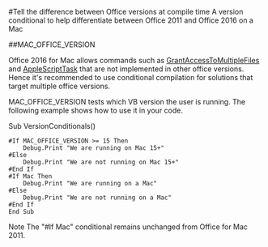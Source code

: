 #Tell the difference between Office versions at compile time
A version conditional to help differentiate between Office 2011 and Office 2016 on a Mac

##MAC_OFFICE_VERSION

Office 2016 for Mac allows commands such as [GrantAccessToMultipleFiles](articles/grantaccesstomultiplefiles.md) and [AppleScriptTask]() that are not implemented in other office versions. Hence it's recommended to use conditional compilation for solutions that target multiple office versions.  

MAC_OFFICE_VERSION tests which VB version the user is running. The following example shows how to use it in your code. 

Sub VersionConditionals()
```
#If MAC_OFFICE_VERSION >= 15 Then
    Debug.Print "We are running on Mac 15+"
#Else
    Debug.Print "We are not running on Mac 15+"
#End If
#If Mac Then
    Debug.Print "We are running on a Mac"
#Else
    Debug.Print "We are not running on a Mac"
#End If
End Sub
```
Note The "#If Mac" conditional remains unchanged from Office for Mac 2011. 
